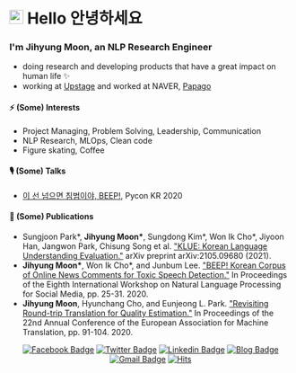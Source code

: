 # <img src="https://media.giphy.com/media/hvRJCLFzcasrR4ia7z/giphy.gif" width="25px">  Hello 안녕하세요


### I'm Jihyung Moon, an NLP Research Engineer
- doing research and developing products that have a great impact on human life ✨
- working at [Upstage](https://www.upstage.ai/) and worked at NAVER, [Papago](https://papago.naver.com/)

#### ⚡ (Some) Interests
- Project Managing, Problem Solving, Leadership, Communication
- NLP Research, MLOps, Clean code
- Figure skating, Coffee

#### 🎙 (Some) Talks
- [이 선 넘으면 침범이야, BEEP!](https://pycon.kr/2020/program/talk/62), Pycon KR 2020

#### 📄 (Some) Publications
- Sungjoon Park\*, **Jihyung Moon\***, Sungdong Kim\*, Won Ik Cho\*, Jiyoon Han, Jangwon Park, Chisung Song et al. ["KLUE: Korean Language Understanding Evaluation."](https://arxiv.org/pdf/2105.09680.pdf) arXiv preprint arXiv:2105.09680 (2021).
- **Jihyung Moon\***, Won Ik Cho\*, and Junbum Lee. ["BEEP! Korean Corpus of Online News Comments for Toxic Speech Detection."](https://www.aclweb.org/anthology/2020.socialnlp-1.4.pdf) In Proceedings of the Eighth International Workshop on Natural Language Processing for Social Media, pp. 25-31. 2020.
- **Jihyung Moon**, Hyunchang Cho, and Eunjeong L. Park. ["Revisiting Round-trip Translation for Quality Estimation."](https://www.aclweb.org/anthology/2020.eamt-1.11.pdf) In Proceedings of the 22nd Annual Conference of the European Association for Machine Translation, pp. 91-104. 2020.


<div align=center>

[![Facebook Badge](https://img.shields.io/badge/facebook-1877f2?style=flat&logo=facebook&logoColor=white&link=https://www.facebook.com/jihyung.moon.9)](https://www.facebook.com/jihyung.moon.9)
[![Twitter Badge](https://img.shields.io/badge/twitter-1DA1F2?style=flat&logo=twitter&logoColor=white&link=https://twitter.com/jihyung_moon)](https://twitter.com/jihyung_moon)
[![Linkedin Badge](https://img.shields.io/badge/LinkedIn-blue?style=flat&logo=linkedin&logoColor=white&link=https://www.linkedin.com/in/mjihyung/)](https://www.linkedin.com/in/mjihyung/)
[![Blog Badge](http://img.shields.io/badge/Blog-black?style=flat&logo=github&link=https://inmoonlight.github.io/)](https://inmoonlight.github.io/)
[![Gmail Badge](https://img.shields.io/badge/Gmail-d14836?style=flat&logo=Gmail&logoColor=white&link=mailto:mjihyung@gmail.com)](mailto:mjihyung@gmail.com)
[![Hits](https://hits.seeyoufarm.com/api/count/incr/badge.svg?url=https%3A%2F%2Fgithub.com%2Finmoonlight&count_bg=%2379C83D&title_bg=%23555555&icon=&icon_color=%23E7E7E7&title=hits&edge_flat=false)](https://hits.seeyoufarm.com)
<div>
<!--[![Notion CV Badge](http://img.shields.io/badge/CV-333333?style=flat&logo=notion&link=https://www.notion.so/spacemoon/Jihyung-Moon-67667714adb44840a04b0110820a5c89)](https://www.notion.so/spacemoon/Jihyung-Moon-67667714adb44840a04b0110820a5c89)-->


<!--
[![Hits](https://hits.seeyoufarm.com/api/count/incr/badge.svg?url=https%3A%2F%2Fgithub.com%2Finmoonlight&count_bg=%2379C83D&title_bg=%23555555&icon=&icon_color=%23E7E7E7&title=hits&edge_flat=false)](https://hits.seeyoufarm.com)
-->
